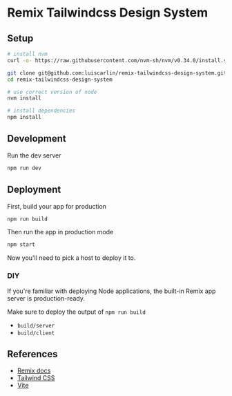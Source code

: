 # Remix Tailwindcss Design System

## Setup

```bash
# install nvm
curl -o- https://raw.githubusercontent.com/nvm-sh/nvm/v0.34.0/install.sh | bash

git clone git@github.com:luiscarlin/remix-tailwindcss-design-system.git
cd remix-tailwindcss-design-system

# use correct version of node
nvm install

# install dependencies
npm install
```

## Development

Run the dev server

```bash
npm run dev
```

## Deployment

First, build your app for production

```bash
npm run build
```

Then run the app in production mode

```bash
npm start
```

Now you'll need to pick a host to deploy it to.

### DIY

If you're familiar with deploying Node applications, the built-in Remix app server is production-ready.

Make sure to deploy the output of `npm run build`

- `build/server`
- `build/client`


## References

- [Remix docs](https://remix.run/docs)
- [Tailwind CSS](https://tailwindcss.com/)
- [Vite](https://vitejs.dev)

